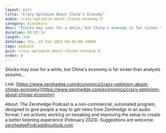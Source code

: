 ```yaml
---
layout: post
title: "Crazy Optimism About China's Economy"
audio: crazy-optimism-about-chinas-economy-0
category: economics
desc: "Stocks may soar for a while, but China's economy is far sicker than analysts assume..."
duration: 00:05:34
length: 334
datetime: Thu, 23 Feb 2023 04:45:00 +0000
tags: podcast
guid: crazy-optimism-about-chinas-economy-0
order: 0
---
```

Stocks may soar for a while, but China's economy is far sicker than analysts assume...

Link: [https://www.zerohedge.com/economics/crazy-optimism-about-chinas-economy](https://www.zerohedge.com/economics/crazy-optimism-about-chinas-economy)

About: The Zerohedge Podcast is a non-commercial, automated program, designed to give people a way to get news from Zerohedge in an audio format.  I am actively working on tweaking and improving the setup to create a better listening experience (February 2023).  Suggestions are welcome: [zerohedgePodcast@outlook.com](mailto:zerohedgePodcast@outlook.com)